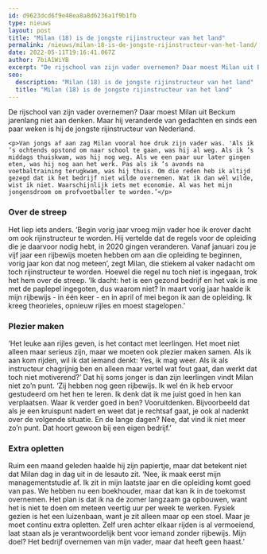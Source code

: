 ```yaml
---
id: d9623dcd6f9e48ea8a8d6236a1f9b1fb
type: nieuws
layout: post
title: "Milan (18) is de jongste rijinstructeur van het land"
permalink: /nieuws/milan-18-is-de-jongste-rijinstructeur-van-het-land/
date: 2022-05-11T19:16:41.067Z
author: 7biA1WiYB
excerpt: "De rijschool van zijn vader overnemen? Daar moest Milan uit Beckum jarenlang niet aan denken. Maar hij veranderde van gedachten en sinds een paar weken is hij de jongste rijinstructeur van Nederland.  "
seo:
  description: "Milan (18) is de jongste rijinstructeur van het land"
  title: "Milan (18) is de jongste rijinstructeur van het land"
---
```

De rijschool van zijn vader overnemen? Daar moest Milan uit Beckum jarenlang niet aan denken. Maar hij veranderde van gedachten en sinds een paar weken is hij de jongste rijinstructeur van Nederland.  

    <p>Van jongs af aan zag Milan vooral hoe druk zijn vader was. 'Als ik ’s ochtends opstond om naar school te gaan, was hij al weg. Als ik ’s middags thuiskwam, was hij nog weg. Als we een paar uur later gingen eten, was hij nog aan het werk. Pas als ik ’s avonds na voetbaltraining terugkwam, was hij thuis. Om die reden heb ik altijd gezegd dat ik het bedrijf niet wilde overnemen. Wat ik dan wél wilde, wist ik niet. Waarschijnlijk iets met economie. Al was het mijn jongensdroom om profvoetballer te worden.’</p>
<h3>Over de streep</h3>
<p>Het liep iets anders. ‘Begin vorig jaar vroeg mijn vader hoe ik erover dacht om ook rijinstructeur te worden. Hij vertelde dat de regels voor de opleiding die je daarvoor nodig hebt, in 2020 gingen veranderen. Vanaf januari zou je vijf jaar een rijbewijs moeten hebben om aan die opleiding te beginnen, vorig jaar kon dat nog meteen’, zegt Milan, die stiekem al vaker nadacht om toch rijinstructeur te worden. Hoewel die regel nu toch niet is ingegaan, trok het hem over de streep. ‘Ik dacht: het is een gezond bedrijf en het vak is me met de paplepel ingegoten, dus waarom niet? In maart vorig jaar haalde ik mijn rijbewijs - in één keer - en in april of mei begon ik aan de opleiding. Ik kreeg theorieles, opnieuw rijles en moest stagelopen.’</p>
<h3>Plezier maken</h3>
<p>‘Het leuke aan rijles geven, is het contact met leerlingen. Het moet niet alleen maar serieus zijn, maar we moeten ook plezier maken samen. Als ik aan kom rijden, wil ik dat iemand denkt: Yes, ik mag weer. Als ik als instructeur chagrijnig ben en alleen maar vertel wat fout gaat, dan werkt dat toch niet motiverend?’ Dat hij soms jonger is dan zijn leerlingen vindt Milan niet zo’n punt. ‘Zij hebben nog geen rijbewijs. Ik wel én ik heb ervoor gestudeerd om het hen te leren. Ik denk dat ik me juist goed in hen kan verplaatsen. Waar ik verder goed in ben? Vooruitdenken. Bijvoorbeeld dat als je een kruispunt nadert en weet dat je rechtsaf gaat, je ook al nadenkt over de volgende situatie. En de lange dagen? Nee, dat vind ik niet meer zo’n punt. Dat hoort gewoon bij een eigen bedrijf.’</p>
<h3>Extra opletten</h3>
<p>Ruim een maand geleden haalde hij zijn papiertje, maar dat betekent niet dat Milan dag in dag uit in de lesauto zit. ‘Nee, ik maak eerst mijn managementstudie af. Ik zit in mijn laatste jaar en die opleiding komt goed van pas. We hebben nu een boekhouder, maar dat kan ik in de toekomst overnemen. Het plan is dat ik na de zomer langzaam ga opbouwen, want het is niet te doen om meteen veertig uur per week te werken. Fysiek gezien is het een luizenbaan, want je zit alleen maar op een stoel. Maar je moet continu extra opletten. Zelf uren achter elkaar rijden is al vermoeiend, laat staan als je verantwoordelijk bent voor iemand zonder rijbewijs. Mijn doel? Het bedrijf overnemen van mijn vader, maar dat heeft geen haast.’</p>  
